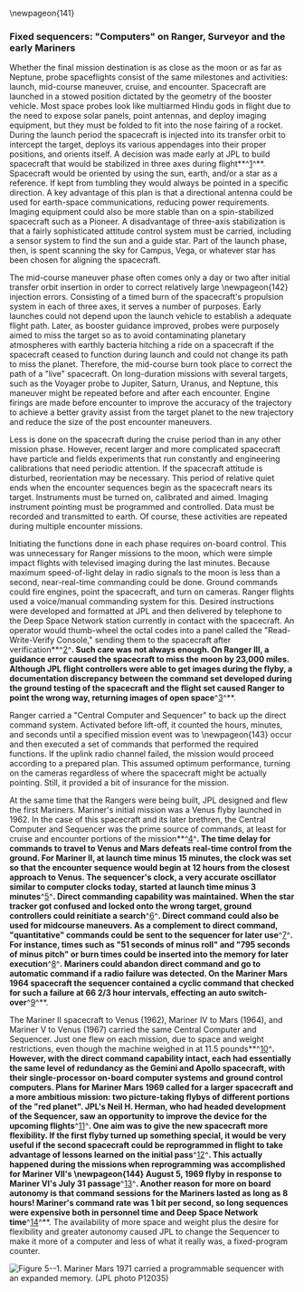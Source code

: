 \newpageon{141}

### Fixed sequencers: "Computers" on Ranger, Surveyor and the early Mariners

Whether the final mission destination is as close as the
moon or as far as Neptune, probe spaceflights consist of the same
milestones and activities: launch, mid-course maneuver, cruise, and
encounter. Spacecraft are launched in a stowed position dictated by the
geometry of the booster vehicle. Most space probes look like multiarmed
Hindu gods in flight due to the need to expose solar panels, point
antennas, and deploy imaging equipment, but they must be folded to fit
into the nose fairing of a rocket. During the launch period the
spacecraft is injected into its transfer orbit to intercept the target,
deploys its various appendages into their proper positions, and orients
itself. A decision was made early at JPL to build spacecraft that would
be stabilized in three axes during flight**^[1](Source5.html)^**.
Spacecraft would be oriented by using the sun, earth, and/or a star as a
reference. If kept from tumbling they would always be pointed in a
specific direction. A key advantage of this plan is that a directional
antenna could be used for earth-space communications, reducing power
requirements. Imaging equipment could also be more stable than on a
spin-stabilized spacecraft such as a Pioneer. A disadvantage of
three-axis stabilization is that a fairly sophisticated attitude control
system must be carried, including a sensor system to find the sun and a
guide star. Part of the launch phase, then, is spent scanning the sky
for Campus, Vega, or whatever star has been chosen for aligning the
spacecraft.

The mid-course maneuver phase often comes only a day or two after
initial transfer orbit insertion in order to correct relatively large
\newpageon{142} injection errors. Consisting of a timed burn of the
spacecraft's propulsion system in each of three axes, it serves a number
of purposes. Early launches could not depend upon the launch vehicle to
establish a adequate flight path. Later, as booster guidance improved,
probes were purposely aimed to miss the target so as to avoid
contaminating planetary atmospheres with earthly bacteria hitching a
ride on a spacecraft if the spacecraft ceased to function during launch
and could not change its path to miss the planet. Therefore, the
mid-course burn took place to correct the path of a "live" spacecraft.
On long-duration missions with several targets, such as the Voyager
probe to Jupiter, Saturn, Uranus, and Neptune, this maneuver might be
repeated before and after each encounter. Engine firings are made before
encounter to improve the accuracy of the trajectory to achieve a better
gravity assist from the target planet to the new trajectory and reduce
the size of the post encounter maneuvers.

Less is done on the spacecraft during the cruise period than in any
other mission phase. However, recent larger and more complicated
spacecraft have particle and fields experiments that run constantly and
engineering calibrations that need periodic attention. If the spacecraft
attitude is disturbed, reorientation may be necessary. This period of
relative quiet ends when the encounter sequences begin as the spacecraft
nears its target. Instruments must be turned on, calibrated and aimed.
Imaging instrument pointing must be programmed and controlled. Data must
be recorded and transmitted to earth. Of course, these activities are
repeated during multiple encounter missions.

Initiating the functions done in each phase requires on-board control.
This was unnecessary for Ranger missions to the moon, which were simple
impact flights with televised imaging during the last minutes. Because
maximum speed-of-light delay in radio signals to the moon is less than a
second, near-real-time commanding could be done. Ground commands could
fire engines, point the spacecraft, and turn on cameras. Ranger flights
used a voice/manual commanding system for this. Desired instructions
were developed and formatted at JPL and then delivered by telephone to
the Deep Space Network station currently in contact with the spacecraft.
An operator would thumb-wheel the octal codes into a panel called the
"Read-Write-Verify Console," sending them to the spacecraft after
verification**^[2](Source5.html)^**. Such care was not always enough. On
Ranger III, a guidance error caused the spacecraft to miss the moon by
23,000 miles. Although JPL flight controllers were able to get images
during the flyby, a documentation discrepancy between the command set
developed during the ground testing of the spacecraft and the flight set
caused Ranger to point the wrong way, returning images of open
space**^[3](Source5.html)^**.

Ranger carried a "Central Computer and Sequencer" to back up the direct
command system. Activated before lift-off, it counted the hours,
minutes, and seconds until a specified mission event was to \newpageon{143}
occur and then executed a set of commands that performed the required
functions. If the uplink radio channel failed, the mission would proceed
according to a prepared plan. This assumed optimum performance, turning
on the cameras regardless of where the spacecraft might be actually
pointing. Still, it provided a bit of insurance for the mission.

At the same time that the Rangers were being built, JPL designed and
flew the first Mariners. Mariner's initial mission was a Venus flyby
launched in 1962. In the case of this spacecraft and its later brethren,
the Central Computer and Sequencer was the prime source of commands, at
least for cruise and encounter portions of the
mission**^[4](Source5.html)^**. The time delay for commands to travel to
Venus and Mars defeats real-time control from the ground. For Mariner
II, at launch time minus 15 minutes, the clock was set so that the
encounter sequence would begin at 12 hours from the closest approach to
Venus. The sequencer's clock, a very accurate oscillator similar to
computer clocks today, started at launch time minus 3
minutes**^[5](Source5.html)^**. Direct commanding capability was
maintained. When the star tracker got confused and locked onto the wrong
target, ground controllers could reinitiate a
search**^[6](Source5.html)^**. Direct command could also be used for
midcourse maneuvers. As a complement to direct command, "quantitative"
commands could be sent to the sequencer for later
use**^[7](Source5.html)^**. For instance, times such as "51 seconds of
minus roll" and "795 seconds of minus pitch" or burn times could be
inserted into the memory for later execution**^[8](Source5.html)^**.
Mariners could abandon direct command and go to automatic command if a
radio failure was detected. On the Mariner Mars 1964 spacecraft the
sequencer contained a cyclic command that checked for such a failure at
66 2/3 hour intervals, effecting an auto
switch-over**^[9](Source5.html)^**.

The Mariner II spacecraft to Venus (1962), Mariner IV to Mars (1964),
and Mariner V to Venus (1967) carried the same Central Computer and
Sequencer. Just one flew on each mission, due to space and weight
restrictions, even though the machine weighed in at 11.5
pounds**^[10](Source5.html)^**. However, with the direct command
capability intact, each had essentially the same level of redundancy as
the Gemini and Apollo spacecraft, with their single-processor on-board
computer systems and ground control computers. Plans for Mariner Mars
1969 called for a larger spacecraft and a more ambitious mission: two
picture-taking flybys of different portions of the "red planet". JPL's
Neil H. Herman, who had headed development of the Sequencer, saw an
opportunity to improve the device for the upcoming
flights**^[11](Source5.html)^**. One aim was to give the new spacecraft
more flexibility. If the first flyby turned up something special, it
would be very useful if the second spacecraft could be reprogrammed in
flight to take advantage of lessons learned on the initial
pass**^[12](Source5.html)^**. This actually happened during the missions
when reprogramming was accomplished for Mariner VII's \newpageon{144} August
5, 1969 flyby in response to Mariner VI's July 31
passage**^[13](Source5.html)^**. Another reason for more on board
autonomy is that command sessions for the Mariners lasted as long as 8
hours! Mariner's command rate was 1 bit per second, so long sequences
were expensive both in personnel time and Deep Space Network
time**^[14](Source5.html)^**. The availability of more space and weight
plus the desire for flexibility and greater autonomy caused JPL to
change the Sequencer to make it more of a computer and less of what it
really was, a fixed-program counter.

![**Figure 5--1**. Mariner Mars 1971 carried a programmable sequencer with an
expanded memory. (JPL photo P12035)](images/p144.jpg)
